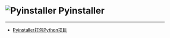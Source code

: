 # ![Pyinstaller](./images/logo.ico ":size=100") Pyinstaller

---

- [Pyinstaller打包Python项目](/repository/tools/Pyinstaller/Pyinstaller打包Python项目.md#pyinstaller打包python项目)